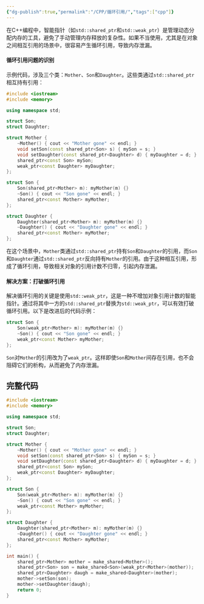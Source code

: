```yaml
---
{"dg-publish":true,"permalink":"/CPP/循环引用/","tags":["cpp"]}
---
```




在C++编程中，智能指针（如`std::shared_ptr`和`std::weak_ptr`）是管理动态分配内存的工具，避免了手动管理内存释放的复杂性。如果不当使用，尤其是在对象之间相互引用的场景中，很容易产生循环引用，导致内存泄漏。
#### 循环引用问题的识别

示例代码，涉及三个类：`Mother`、`Son`和`Daughter`。这些类通过`std::shared_ptr`相互持有引用：

```cpp
#include <iostream>
#include <memory>

using namespace std;

struct Son;
struct Daughter;

struct Mother {
    ~Mother() { cout << "Mother gone" << endl; }
    void setSon(const shared_ptr<Son> s) { mySon = s; }
    void setDaughter(const shared_ptr<Daughter> d) { myDaughter = d; }
    shared_ptr<const Son> mySon;
    weak_ptr<const Daughter> myDaughter;
};

struct Son {
    Son(shared_ptr<Mother> m): myMother(m) {}
    ~Son() { cout << "Son gone" << endl; }
    shared_ptr<const Mother> myMother;
};

struct Daughter {
    Daughter(shared_ptr<Mother> m): myMother(m) {}
    ~Daughter() { cout << "Daughter gone" << endl; }
    shared_ptr<const Mother> myMother;
};
```

在这个场景中，`Mother`类通过`std::shared_ptr`持有`Son`和`Daughter`的引用，而`Son`和`Daughter`通过`std::shared_ptr`反向持有`Mother`的引用。由于这种相互引用，形成了循环引用，导致相关对象的引用计数不归零，引起内存泄漏。

#### 解决方案：打破循环引用

解决循环引用的关键是使用`std::weak_ptr`，这是一种不增加对象引用计数的智能指针。通过将其中一方的`std::shared_ptr`替换为`std::weak_ptr`，可以有效打破循环引用。以下是改进后的代码示例：

```cpp
struct Son {
    Son(weak_ptr<Mother> m): myMother(m) {}
    ~Son() { cout << "Son gone" << endl; }
    weak_ptr<const Mother> myMother;
};
```

`Son`对`Mother`的引用改为了`weak_ptr`。这样即使`Son`和`Mother`间存在引用，也不会阻碍它们的析构，从而避免了内存泄漏。

## 完整代码

```cpp
#include <iostream>
#include <memory>

using namespace std;

struct Son;
struct Daughter;

struct Mother {
    ~Mother() { cout << "Mother gone" << endl; }
    void setSon(const shared_ptr<Son> s) { mySon = s; }
    void setDaughter(const shared_ptr<Daughter> d) { myDaughter = d; }
    shared_ptr<const Son> mySon;
    weak_ptr<const Daughter> myDaughter;
};

struct Son {
    Son(weak_ptr<Mother> m): myMother(m) {}
    ~Son() { cout << "Son gone" << endl; }
    weak_ptr<const Mother> myMother;
};

struct Daughter {
    Daughter(shared_ptr<Mother> m): myMother(m) {}
    ~Daughter() { cout << "Daughter gone" << endl; }
    shared_ptr<const Mother> myMother;
};

int main() {
    shared_ptr<Mother> mother = make_shared<Mother>();
    shared_ptr<Son> son = make_shared<Son>(weak_ptr<Mother>(mother));
    shared_ptr<Daughter> daugh = make_shared<Daughter>(mother);
    mother->setSon(son);
    mother->setDaughter(daugh);
    return 0;
}
```
